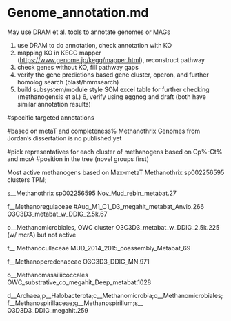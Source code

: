 # Genome_annotation.md
May use DRAM et al. tools to annotate genomes or MAGs


1. use DRAM to do annotation, check annotation with KO
2. mapping KO in KEGG mapper (https://www.genome.jp/kegg/mapper.html), reconstruct pathway
3. check genes without KO, fill pathway gaps
4. verify the gene predictions based gene cluster, operon, and further homolog search (blast/hmmsearch)
5. build subsystem/module style SOM excel table for further checking (methanogensis et al.)
6, verify using eggnog and draft (both have similar annotation results)





#specific targeted annotations

#based on metaT and completeness%
Methanothrix Genomes from Jordan’s dissertation is no published yet

#pick representatives for each cluster of methanogens based on Cp%-Ct% and mcrA
#position in the tree (novel groups first)

Most active methanogens based on Max-metaT
Methanothrix sp002256595 clusters TPM;

s__Methanothrix sp002256595
Nov_Mud_rebin_metabat.27


f__Methanoregulaceae
#Aug_M1_C1_D3_megahit_metabat_Anvio.266 
O3C3D3_metabat_w_DDIG_2.5k.67

o__Methanomicrobiales, OWC cluster 
O3C3D3_metabat_w_DDIG_2.5k.225 (w/ mcrA) but not active

f__ Methanocullaceae
MUD_2014_2015_coassembly_Metabat_69

f__Methanoperedenaceae
O3C3D3_DDIG_MN.971

o__Methanomassiliicoccales
OWC_substrative_co_megahit_Deep_metabat.1028

d__Archaea;p__Halobacterota;c__Methanomicrobia;o__Methanomicrobiales;f__Methanospirillaceae;g__Methanospirillum;s__
O3D3D3_DDIG_megahit.259

